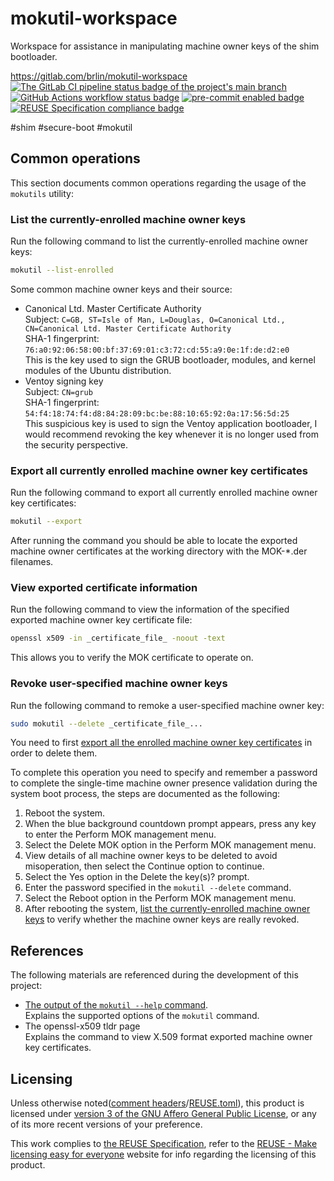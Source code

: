 # mokutil-workspace

Workspace for assistance in manipulating machine owner keys of the shim bootloader.

<https://gitlab.com/brlin/mokutil-workspace>  
[![The GitLab CI pipeline status badge of the project's `main` branch](https://gitlab.com/brlin/mokutil-workspace/badges/main/pipeline.svg?ignore_skipped=true "Click here to check out the comprehensive status of the GitLab CI pipelines")](https://gitlab.com/brlin/mokutil-workspace/-/pipelines) [![GitHub Actions workflow status badge](https://github.com/brlin-tw/mokutil-workspace/actions/workflows/check-potential-problems.yml/badge.svg "GitHub Actions workflow status")](https://github.com/brlin-tw/mokutil-workspace/actions/workflows/check-potential-problems.yml) [![pre-commit enabled badge](https://img.shields.io/badge/pre--commit-enabled-brightgreen?logo=pre-commit&logoColor=white "This project uses pre-commit to check potential problems")](https://pre-commit.com/) [![REUSE Specification compliance badge](https://api.reuse.software/badge/gitlab.com/brlin/mokutil-workspace "This project complies to the REUSE specification to decrease software licensing costs")](https://api.reuse.software/info/gitlab.com/brlin/mokutil-workspace)

\#shim \#secure-boot \#mokutil

## Common operations

This section documents common operations regarding the usage of the `mokutils` utility:

### List the currently-enrolled machine owner keys

Run the following command to list the currently-enrolled machine owner keys:

```bash
mokutil --list-enrolled
```

Some common machine owner keys and their source:

* Canonical Ltd. Master Certificate Authority  
  Subject: `C=GB, ST=Isle of Man, L=Douglas, O=Canonical Ltd., CN=Canonical Ltd. Master Certificate Authority`  
  SHA-1 fingerprint: `76:a0:92:06:58:00:bf:37:69:01:c3:72:cd:55:a9:0e:1f:de:d2:e0`  
  This is the key used to sign the GRUB bootloader, modules, and kernel modules of the Ubuntu distribution.
* Ventoy signing key  
  Subject: `CN=grub`  
  SHA-1 fingerprint: `54:f4:18:74:f4:d8:84:28:09:bc:be:88:10:65:92:0a:17:56:5d:25`  
  This suspicious key is used to sign the Ventoy application bootloader, I would recommend revoking the key whenever it is no longer used from the security perspective.

### Export all currently enrolled machine owner key certificates

Run the following command to export all currently enrolled machine owner key certificates:

```bash
mokutil --export
```

After running the command you should be able to locate the exported machine owner certificates at the working directory with the MOK-\*.der filenames.

### View exported certificate information

Run the following command to view the information of the specified exported machine owner key certificate file:

```bash
openssl x509 -in _certificate_file_ -noout -text
```

This allows you to verify the MOK certificate to operate on.

### Revoke user-specified machine owner keys

Run the following command to remoke a user-specified machine owner key:

```bash
sudo mokutil --delete _certificate_file_...
```

You need to first [export all the enrolled machine owner key certificates](#export-all-currently-enrolled-machine-owner-key-certificates) in order to delete them.

To complete this operation you need to specify and remember a password to complete the single-time machine owner presence validation during the system boot process, the steps are documented as the following:

1. Reboot the system.
1. When the blue background countdown prompt appears, press any key to enter the Perform MOK management menu.
1. Select the Delete MOK option in the Perform MOK management menu.
1. View details of all machine owner keys to be deleted to avoid misoperation, then select the Continue option to continue.
1. Select the Yes option in the Delete the key(s)? prompt.
1. Enter the password specified in the `mokutil --delete` command.
1. Select the Reboot option in the Perform MOK management menu.
1. After rebooting the system, [list the currently-enrolled machine owner keys](#list-the-currently-enrolled-machine-owner-keys) to verify whether the machine owner keys are really revoked.

## References

The following materials are referenced during the development of this project:

* [The output of the `mokutil --help` command](command-outputs/mokutil-help.out.txt).  
  Explains the supported options of the `mokutil` command.
* The openssl-x509 tldr page  
  Explains the command to view X.509 format exported machine owner key certificates.

## Licensing

Unless otherwise noted([comment headers](https://reuse.software/spec-3.3/#comment-headers)/[REUSE.toml](https://reuse.software/spec-3.3/#reusetoml)), this product is licensed under [version 3 of the GNU Affero General Public License](https://www.gnu.org/licenses/agpl-3.0.en.html), or any of its more recent versions of your preference.

This work complies to [the REUSE Specification](https://reuse.software/spec/), refer to the [REUSE - Make licensing easy for everyone](https://reuse.software/) website for info regarding the licensing of this product.
